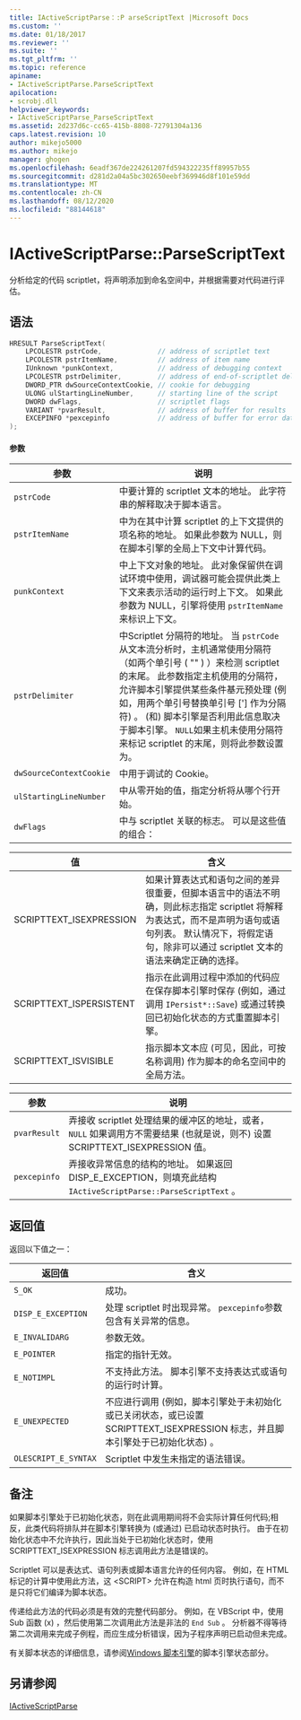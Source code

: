 ```yaml
---
title: IActiveScriptParse：:P arseScriptText |Microsoft Docs
ms.custom: ''
ms.date: 01/18/2017
ms.reviewer: ''
ms.suite: ''
ms.tgt_pltfrm: ''
ms.topic: reference
apiname:
- IActiveScriptParse.ParseScriptText
apilocation:
- scrobj.dll
helpviewer_keywords:
- IActiveScriptParse_ParseScriptText
ms.assetid: 2d237d6c-cc65-415b-8808-72791304a136
caps.latest.revision: 10
author: mikejo5000
ms.author: mikejo
manager: ghogen
ms.openlocfilehash: 6eadf367de224261207fd594322235ff89957b55
ms.sourcegitcommit: d281d2a04a5bc302650eebf369946d8f101e59dd
ms.translationtype: MT
ms.contentlocale: zh-CN
ms.lasthandoff: 08/12/2020
ms.locfileid: "88144618"
---
```

# <a name="iactivescriptparseparsescripttext"></a>IActiveScriptParse::ParseScriptText
分析给定的代码 scriptlet，将声明添加到命名空间中，并根据需要对代码进行评估。  
  
## <a name="syntax"></a>语法  
  
```cpp
HRESULT ParseScriptText(  
    LPCOLESTR pstrCode,              // address of scriptlet text  
    LPCOLESTR pstrItemName,          // address of item name  
    IUnknown *punkContext,           // address of debugging context  
    LPCOLESTR pstrDelimiter,         // address of end-of-scriptlet delimiter  
    DWORD_PTR dwSourceContextCookie, // cookie for debugging  
    ULONG ulStartingLineNumber,      // starting line of the script  
    DWORD dwFlags,                   // scriptlet flags  
    VARIANT *pvarResult,             // address of buffer for results  
    EXCEPINFO *pexcepinfo            // address of buffer for error data  
);  
```  
  
#### <a name="parameters"></a>参数  
  
| 参数 | 说明 |  
|-|-|  
|`pstrCode`|中要计算的 scriptlet 文本的地址。 此字符串的解释取决于脚本语言。|  
|`pstrItemName`|中为在其中计算 scriptlet 的上下文提供的项名称的地址。 如果此参数为 NULL，则在脚本引擎的全局上下文中计算代码。|  
|`punkContext`|中上下文对象的地址。 此对象保留供在调试环境中使用，调试器可能会提供此类上下文来表示活动的运行时上下文。 如果此参数为 NULL，引擎将使用 `pstrItemName` 来标识上下文。|  
|`pstrDelimiter`|中Scriptlet 分隔符的地址。 当 `pstrCode` 从文本流分析时，主机通常使用分隔符（如两个单引号 ( "" ) ）来检测 scriptlet 的末尾。 此参数指定主机使用的分隔符，允许脚本引擎提供某些条件基元预处理 (例如，用两个单引号替换单引号 ['] 作为分隔符) 。  (和) 脚本引擎是否利用此信息取决于脚本引擎。 `NULL`如果主机未使用分隔符来标记 scriptlet 的末尾，则将此参数设置为。|  
|`dwSourceContextCookie`|中用于调试的 Cookie。|  
|`ulStartingLineNumber`|中从零开始的值，指定分析将从哪个行开始。|  
|`dwFlags`|中与 scriptlet 关联的标志。 可以是这些值的组合：|  
  
|值|含义|  
|-----------|-------------|  
|SCRIPTTEXT_ISEXPRESSION|如果计算表达式和语句之间的差异很重要，但脚本语言中的语法不明确，则此标志指定 scriptlet 将解释为表达式，而不是声明为语句或语句列表。 默认情况下，将假定语句，除非可以通过 scriptlet 文本的语法来确定正确的选择。|  
|SCRIPTTEXT_ISPERSISTENT|指示在此调用过程中添加的代码应在保存脚本引擎时保存 (例如，通过调用 `IPersist*::Save`) 或通过转换回已初始化状态的方式重置脚本引擎。|  
|SCRIPTTEXT_ISVISIBLE|指示脚本文本应 (可见，因此，可按名称调用) 作为脚本的命名空间中的全局方法。|  
  
| 参数 | 说明 |  
|-|-|  
|`pvarResult`|弄接收 scriptlet 处理结果的缓冲区的地址，或者， `NULL` 如果调用方不需要结果 (也就是说，则不) 设置 SCRIPTTEXT_ISEXPRESSION 值。|  
|`pexcepinfo`|弄接收异常信息的结构的地址。 如果返回 DISP_E_EXCEPTION，则填充此结构 `IActiveScriptParse::ParseScriptText` 。|  
  
## <a name="return-value"></a>返回值  
 返回以下值之一：  
  
|返回值|含义|  
|------------------|-------------|  
|`S_OK`|成功。|  
|`DISP_E_EXCEPTION`|处理 scriptlet 时出现异常。 `pexcepinfo`参数包含有关异常的信息。|  
|`E_INVALIDARG`|参数无效。|  
|`E_POINTER`|指定的指针无效。|  
|`E_NOTIMPL`|不支持此方法。 脚本引擎不支持表达式或语句的运行时计算。|  
|`E_UNEXPECTED`|不应进行调用 (例如，脚本引擎处于未初始化或已关闭状态，或已设置 SCRIPTTEXT_ISEXPRESSION 标志，并且脚本引擎处于已初始化状态) 。|  
|`OLESCRIPT_E_SYNTAX`|Scriptlet 中发生未指定的语法错误。|  
  
## <a name="remarks"></a>备注  
 如果脚本引擎处于已初始化状态，则在此调用期间将不会实际计算任何代码;相反，此类代码将排队并在脚本引擎转换为 (或通过) 已启动状态时执行。 由于在初始化状态中不允许执行，因此当处于已初始化状态时，使用 SCRIPTTEXT_ISEXPRESSION 标志调用此方法是错误的。  
  
 Scriptlet 可以是表达式、语句列表或脚本语言允许的任何内容。 例如，在 HTML 标记的计算中使用此方法，这 \<SCRIPT> 允许在构造 html 页时执行语句，而不是只将它们编译为脚本状态。  
  
 传递给此方法的代码必须是有效的完整代码部分。 例如，在 VBScript 中，使用 Sub 函数 (x) ，然后使用第二次调用此方法是非法的 `End Sub` 。 分析器不得等待第二次调用来完成子例程，而应生成分析错误，因为子程序声明已启动但未完成。  
  
 有关脚本状态的详细信息，请参阅[Windows 脚本引擎](../../winscript/windows-script-engines.md)的脚本引擎状态部分。  
  
## <a name="see-also"></a>另请参阅  
 [IActiveScriptParse](../../winscript/reference/iactivescriptparse.md)